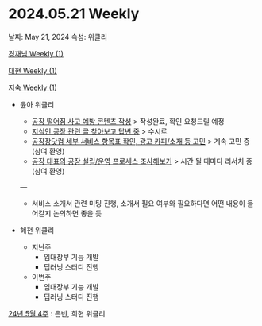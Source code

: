 # 2024.05.21 Weekly

날짜: May 21, 2024
속성: 위클리

[경재님 Weekly (1)](%E1%84%80%E1%85%A7%E1%86%BC%E1%84%8C%E1%85%A2%E1%84%82%E1%85%B5%E1%86%B7%20Weekly%20(1)%20157e98ce7f7180429bc4d5ec9086f90e.md)

[대현 Weekly (1)](%E1%84%83%E1%85%A2%E1%84%92%E1%85%A7%E1%86%AB%20Weekly%20(1)%20157e98ce7f7180dca960c46ba8274182.md)

[지숙 Weekly (1)](%E1%84%8C%E1%85%B5%E1%84%89%E1%85%AE%E1%86%A8%20Weekly%20(1)%20157e98ce7f7180e28b0ef95a2bd716fb.md)

- 윤아 위클리
    - [공장 떨어짐 사고 예방 콘텐츠 작성](https://www.notion.so/c6f71e3225714875945e7cac206903dc?pvs=21) > 작성완료, 확인 요청드릴 예정
    - [지식인 공장 관련 글 찾아보고 답변 중](https://www.notion.so/a8fd1ebde7124031bc0c6211ac290f5e?pvs=21) > 수시로
    - [공장장닷컴 세부 서비스 항목표 확인, 광고 카피/소재 등 고민](https://www.notion.so/9c2a03d1c7624942b88638b6ba2d3211?pvs=21) > 계속 고민 중(참여 환영)
    - [공장 대표의 공장 설립/운영 프로세스 조사해보기](https://www.notion.so/403e76856caf40b98fd31f97a7ef0c1e?pvs=21) > 시간 될 때마다 리서치 중(참여 환영)
    
    —
    
    - 서비스 소개서 관련 미팅 진행, 소개서 필요 여부와 필요하다면 어떤 내용이 들어갈지 논의하면 좋을 듯
- 혜천 위클리
    - 지난주
        - 임대장부 기능 개발
        - 딥러닝 스터디 진행
    - 이번주
        - 임대장부 기능 개발
        - 딥러닝 스터디 진행

[24년 5월 4주](https://www.notion.so/24-5-4-4c301d4ec85146b08887ef14d04b2895?pvs=21) : 은빈, 희현 위클리